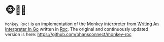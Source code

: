 # 🐵🤘🏼

`Monkey Roc!` is an implementation of the Monkey interpreter from [Writing An Interpreter In Go](https://interpreterbook.com/) written in [Roc](https://roc-lang.rog).
The original and continuously updated version is here: https://github.com/bhansconnect/monkey-roc